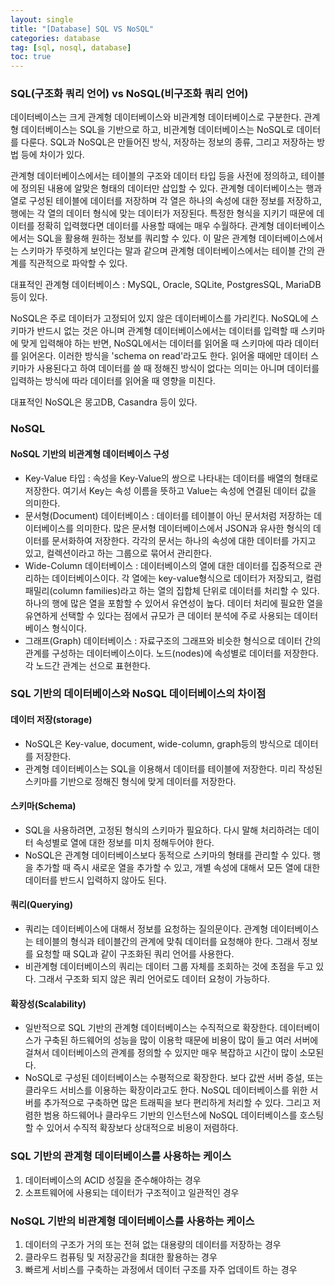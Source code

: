 ```yaml
---
layout: single
title: "[Database] SQL VS NoSQL"
categories: database
tag: [sql, nosql, database]
toc: true
---
```


### **SQL(구조화 쿼리 언어) vs NoSQL(비구조화 쿼리 언어)**

데이터베이스는 크게 관계형 데이터베이스와 비관계형 데이터베이스로 구분한다. 관계형 데이터베이스는 SQL을 기반으로 하고, 비관계형 데이터베이스는 NoSQL로 데이터를 다룬다. SQL과 NoSQL은 만들어진 방식, 저장하는 정보의 종류, 그리고 저장하는 방법 등에 차이가 있다.

관계형 데이터베이스에서는 테이블의 구조와 데이터 타입 등을 사전에 정의하고, 테이블에 정의된 내용에 알맞은 형태의 데이터만 삽입할 수 있다. 관계형 데이터베이스는 행과 열로 구성된 테이블에 데이터를 저장하며 각 열은 하나의 속성에 대한 정보를 저장하고, 행에는 각 열의 데이터 형식에 맞는 데이터가 저장된다. 특정한 형식을 지키기 때문에 데이터를 정확히 입력했다면 데이터를 사용할 때에는 매우 수월하다. 관계형 데이터베이스에서는 SQL을 활용해 원하는 정보를 쿼리할 수 있다. 이 말은 관계형 데이터베이스에서는 스키마가 뚜렷하게 보인다는 말과 같으며 관계형 데이터베이스에서는 테이블 간의 관계를 직관적으로 파악할 수 있다.

대표적인 관계형 데이터베이스 : MySQL, Oracle, SQLite, PostgresSQL, MariaDB 등이 있다.

NoSQL은 주로 데이터가 고정되어 있지 않은 데이터베이스를 가리킨다. NoSQL에 스키마가 반드시 없는 것은 아니며 관계형 데이터베이스에서는 데이터를 입력할 때 스키마에 맞게 입력해야 하는 반면, NoSQL에서는 데이터를 읽어올 때 스키마에 따라 데이터를 읽어온다. 이러한 방식을 'schema on read'라고도 한다. 읽어올 때에만 데이터 스키마가 사용된다고 하여 데이터를 쓸 때 정해진 방식이 없다는 의미는 아니며 데이터를 입력하는 방식에 따라 데이터를 읽어올 때 영향을 미친다.

대표적인 NoSQL은 몽고DB, Casandra 등이 있다.

### **NoSQL**

#### NoSQL 기반의 비관계형 데이터베이스 구성

- Key-Value 타입 : 속성을 Key-Value의 쌍으로 나타내는 데이터를 배열의 형태로 저장한다. 여기서 Key는 속성 이름을 뜻하고 Value는 속성에 연결된 데이터 값을 의미한다.
- 문서형(Document) 데이터베이스 : 데이터를 테이블이 아닌 문서처럼 저장하는 데이터베이스를 의미한다. 많은 문서형 데이터베이스에서 JSON과 유사한 형식의 데이터를 문서화하여 저장한다. 각각의 문서는 하나의 속성에 대한 데이터를 가지고 있고, 컬렉션이라고 하는 그룹으로 묶어서 관리한다.
- Wide-Column 데이터베이스 : 데이터베이스의 열에 대한 데이터를 집중적으로 관리하는 데이터베이스이다. 각 열에는 key-value형식으로 데이터가 저장되고, 컬럼 패밀리(column families)라고 하는 열의 집합체 단위로 데이터를 처리할 수 있다. 하나의 행에 많은 열을 포함할 수 있어서 유연성이 높다. 데이터 처리에 필요한 열을 유연하게 선택할 수 있다는 점에서 규모가 큰 데이터 분석에 주로 사용되는 데이터베이스 형식이다.
- 그래프(Graph) 데이터베이스 : 자료구조의 그래프와 비슷한 형식으로 데이터 간의 관계를 구성하는 데이터베이스이다. 노드(nodes)에 속성별로 데이터를 저장한다. 각 노드간 관계는 선으로 표현한다.

### **SQL 기반의 데이터베이스와 NoSQL 데이터베이스의 차이점**

#### 데이터 저장(storage)

- NoSQL은 Key-value, document, wide-column, graph등의 방식으로 데이터를 저장한다.
- 관계형 데이터베이스는 SQL을 이용해서 데이터를 테이블에 저장한다. 미리 작성된 스키마를 기반으로 정해진 형식에 맞게 데이터를 저장한다.

#### 스키마(Schema)

- SQL을 사용하려면, 고정된 형식의 스키마가 필요하다. 다시 말해 처리하려는 데이터 속성별로 열에 대한 정보를 미치 정해두어야 한다.
- NoSQL은 관계형 데이터베이스보다 동적으로 스키마의 형태를 관리할 수 있다. 행을 추가할 때 즉시 새로운 열을 추가할 수 있고, 개별 속성에 대해서 모든 열에 대한 데이터를 반드시 입력하지 않아도 된다.

#### 쿼리(Querying)

- 쿼리는 데이터베이스에 대해서 정보를 요청하는 질의문이다. 관계형 데이터베이스는 테이블의 형식과 테이블간의 관계에 맞춰 데이터를 요청해야 한다. 그래서 정보를 요청할 때 SQL과 같이 구조화된 쿼리 언어를 사용한다.
- 비관계형 데이터베이스의 쿼리는 데이터 그룹 자체를 조회하는 것에 초점을 두고 있다. 그래서 구조화 되지 않은 쿼리 언어로도 데이터 요청이 가능하다.

#### 확장성(Scalability)

- 일반적으로 SQL 기반의 관계형 데이터베이스는 수직적으로 확장한다. 데이터베이스가 구축된 하드웨어의 성능을 많이 이용학 때문에 비용이 많이 들고 여러 서버에 걸쳐서 데이터베이스의 관계를 정의할 수 있지만 매우 복잡하고 시간이 많이 소모된다.
- NoSQL로 구성된 데이터베이스는 수평적으로 확장한다. 보다 값싼 서버 증설, 또는 클라우드 서비스를 이용하는 확장이라고도 한다. NoSQL 데이터베이스를 위한 서버를 추가적으로 구축하면 많은 트래픽을 보다 편리하게 처리할 수 있다. 그리고 저렴한 범용 하드웨어나 클라우드 기반의 인스턴스에 NoSQL 데이터베이스를 호스팅할 수 있어서 수직적 확장보다 상대적으로 비용이 저렴하다.



### **SQL 기반의 관계형 데이터베이스를 사용하는 케이스**

1. 데이터베이스의 ACID 성질을 준수해야하는 경우
2. 소프트웨어에 사용되는 데이터가 구조적이고 일관적인 경우

### **NoSQL 기반의 비관계형 데이터베이스를 사용하는 케이스**

1. 데이터의 구조가 거의 또는 전혀 없는 대용량의 데이터를 저장하는 경우
2. 클라우드 컴퓨팅 및 저장공간을 최대한 활용하는 경우
3. 빠르게 서비스를 구축하는 과정에서 데이터 구조를 자주 업데이트 하는 경우
